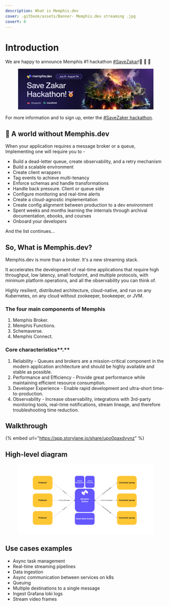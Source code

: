 ```yaml
---
description: What is Memphis.dev
cover: .gitbook/assets/Banner- Memphis.dev streaming .jpg
coverY: 0
---
```


# Introduction

We are happy to announce Memphis #1 hackathon [#SaveZakar](https://memphis.dev/blog/save-zakar-hackathon/)!📣 📣 📣&#x20;

<figure><img src=".gitbook/assets/Hackathon banner.png" alt=""><figcaption></figcaption></figure>

For more information and to sign up, enter the [#SaveZaker hackathon](https://memphis.dev/blog/save-zakar-hackathon/).

## 🫣 A world without Memphis.dev

When your application requires a message broker or a queue,\
Implementing one will require you to -

* Build a dead-letter queue, create observability, and a retry mechanism
* Build a scalable environment
* Create client wrappers
* Tag events to achieve multi-tenancy
* Enforce schemas and handle transformations
* Handle back pressure. Client or queue side
* Configure monitoring and real-time alerts
* Create a cloud-agnostic implementation
* Create config alignment between production to a dev environment
* Spent weeks and months learning the internals through archival documentation, ebooks, and courses
* Onboard your developers

And the list continues...

## So, What is Memphis.dev?

Memphis.dev is more than a broker. It's a new streaming stack.&#x20;

It accelerates the development of real-time applications that require high throughput, low latency, small footprint, and multiple protocols, with minimum platform operations, and all the observability you can think of.&#x20;

Highly resilient, distributed architecture, cloud-native, and run on any Kubernetes, on any cloud without zookeeper, bookeeper, or JVM.

### The four main components of Memphis

1. Memphis Broker.
2. Memphis Functions.
3. Schemaverse.
4. Memphis Connect.

### **Core** characteristics**.**

1. Reliability - Queues and brokers are a mission-critical component in the modern application architecture and should be highly available and stable as possible.
2. Performance and Efficiency - Provide great performance while maintaining efficient resource consumption.
3. Developer Experience - Enable rapid development and ultra-short time-to-production.
4. Observability - Increase observability, integrations with 3rd-party monitoring tools, real-time notifications, stream lineage, and therefore troubleshooting time reduction.

## Walkthrough

{% embed url="https://app.storylane.io/share/upo0paxdvynz" %}

## High-level diagram

<figure><img src=".gitbook/assets/overview (1).jpeg" alt=""><figcaption></figcaption></figure>

## Use cases examples

* Async task management
* Real-time streaming pipelines
* Data ingestion
* Async communication between services on k8s
* Queuing
* Multiple destinations to a single message
* Ingest Grafana loki logs
* Stream video frames
